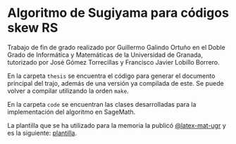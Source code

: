 # Algoritmo de Sugiyama para códigos skew RS

Trabajo de fin de grado realizado por Guillermo Galindo Ortuño en el Doble Grado de Informática y Matemáticas de la Universidad de Granada, tutorizado por José Gómez Torrecillas y Francisco Javier Lobillo Borrero.

En la carpeta `thesis` se encuentra el código para generar el documento principal del trajo, además de una versión ya compilada de este. Se puede volver a compilar utilizando la orden `make`.

En la carpeta `code` se encuentran las clases desarrolladas para la implementación del algoritmo en SageMath.

La plantilla que se ha utilizado para la memoria la publicó [@latex-mat-ugr](https://github.com/latex-mat-ugr) y es la siguiente: [plantilla](https://github.com/latex-mat-ugr/Plantilla-TFG).
